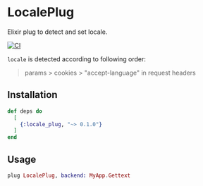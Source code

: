 # LocalePlug

Elixir plug to detect and set locale.

[![CI](https://github.com/goofansu/locale_plug/workflows/CI/badge.svg)](https://github.com/goofansu/locale_plug/actions?query=workflow%3ACI)

`locale` is detected according to following order:

> params > cookies > "accept-language" in request headers

## Installation

```elixir
def deps do
  [
    {:locale_plug, "~> 0.1.0"}
  ]
end
```

## Usage

```elixir
plug LocalePlug, backend: MyApp.Gettext
```
